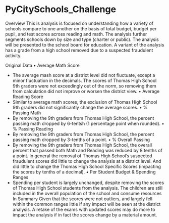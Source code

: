 # PyCitySchools_Challenge

Overview
This is analysis is focused on understanding how a variety of schools compare to one another on the basis of total budget, budget per pupil, and test scores across reading and math.  The analysis further segments schools down by size and type (charter or public).  The analysis will be presented to the school board for education.  A variant of the analysis has a grade from a high school removed due to a suspected fraudulent activity. 

Original Data
•	Average Math Score
-	The average mash score at a district level did not fluctuate, except a minor fluctuation in the decimals.  The scores of Thomas High School 9th graders were not exceedingly out of the norm, so removing them from calculation did not improve or worsen the district view.
•	Average Reading Score
-	Similar to average math scores, the exclusion of Thomas High School 9th graders did not significantly change the average scores.
•	% Passing Math
-	By removing the 9th graders from Thomas High School, the percent passing math dropped by 6-tentsh (1 percentage point when rounded).
•	% Passing Reading
-	By removing the 9th graders from Thomas High School, the percent passing math dropped by 3-tenths of a point.
•	% Overall Passing
-	By removing the 9th graders from Thomas High School, the overall percent that passed both Math and Reading was reduced by 8 tenths of a point.
In general the removal of Thomas High School’s suspected fraudulent scores did little to change the analysis at a district level.  And did little to change the Thomas High School Specific Scores (impacting the scores by tenths of a decimal).
•	Per Student Budget & Spending Ranges
-	Spending per student is largely unchanged, despite removing the scores of Thomas High School students from the analysis.  The children are still included in the overall population of the school and consume resources
In Summary
Given that the scores were not outliers, and largely fell within the common ranges little if any impact will be seen at the district analysis.  A retake of the exams with updated scores may do more to impact the analysis if in fact the scores change by a material amount.

